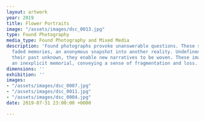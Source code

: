 ```yaml
---
layout: artwork
year: 2019
title: Flower Portraits
image: "/assets/images/dsc_0013.jpg"
type: Found Photography
media_type: Found Photography and Mixed Media
description: 'Found photographs provoke unanswerable questions. These strangers represent
  faded memories, an anonymous snapshot into another reality. Undefined and malleable
  their past unknown, they enable new narratives to be woven. These images have become
  an inexplicit memorial, conveying a sense of fragmentation and loss. '
dimensions: ''
exhibition: ''
images:
- "/assets/images/dsc_0007.jpg"
- "/assets/images/dsc_0011.jpg"
- "/assets/images/dsc_0004.jpg"
date: 2019-07-31 23:00:00 +0000

---
```

